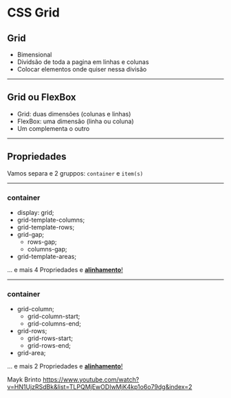 # CSS Grid

## Grid
- Bimensional
- Dividsão de toda a pagina em linhas e colunas
- Colocar elementos onde quiser nessa divisão

---
## Grid ou FlexBox

- Grid: duas dimensões (colunas e linhas)
- FlexBox: uma dimensão (linha ou coluna)
- Um  complementa o outro

---
## Propriedades

Vamos separa e 2 gruppos:
`container` e `item(s)`

---
### container
- display: grid;
- grid-template-columns;
- grid-template-rows;
- grid-gap;
  - rows-gap;
  - columns-gap;
- grid-template-areas;

... e mais 4  Propriedades e  [**alinhamento**!](https://github.com/Rocketseat/youtube-desvendando-css-grid/blob/master/Alinhamento.md)

---
### container
- grid-column;
  - grid-column-start;
  - grid-columns-end;
- grid-rows;
  - grid-rows-start;
  - grid-rows-end;
- grid-area;

... e mais 2  Propriedades e  [**alinhamento**!](https://github.com/Rocketseat/youtube-desvendando-css-grid/blob/master/Alinhamento.md)

Mayk Brinto https://www.youtube.com/watch?v=HN1UjzRSdBk&list=TLPQMjEwODIwMjK4kp1o6o79dg&index=2